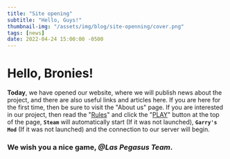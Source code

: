```yaml
---
title: "Site opening"
subtitle: "Hello, Guys!"
thumbnail-img: "/assets/img/blog/site-openning/cover.png"
tags: [news]
date: 2022-04-24 15:00:00 -0500
---
```

# Hello, Bronies!
**Today**, we have opened our website, where we will publish news about the project, and there are also useful links and articles here. If you are here for the first time, then be sure to visit the "About us" page. If you are interested in our project, then read the "[Rules](/rules/)" and click the "[PLAY](steam://connect/95.84.136.207:27015)" button at the top of the page, **`Steam`** will automatically start (If it was not launched), **`Garry's Mod`** (If it was not launched) and the connection to our server will begin.
### We wish you a nice game, *@Las Pegasus Team*.